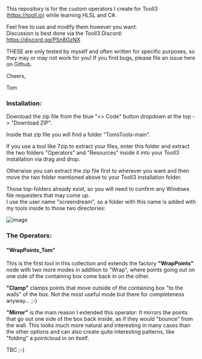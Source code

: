 This repository is for the custom operators I create for Tooll3 (https://tooll.io) while learning HLSL and C#.

Feel free to use and modify them however you want.  
Discussion is best done via the Tooll3 Discord: https://discord.gg/PSn8GzNX  

THESE are only tested by myself and often written for specific purposes, so they may or may not work for you!
If you find bugs, please file an issue here on Github.

Cheers,

Tom

### Installation:

Download the zip file from the blue "<> Code" button dropdown at the top -> "Download ZIP".  

Inside that zip file you will find a folder "TomsTools-main".  

If you use a tool like 7zip to extract your files, enter this folder and extract the two folders "Operators" and "Resources" inside it into your Tooll3 installation via drag and drop.  

Otherwise you can extract the zip file first to wherever you want and then move the two folder mentioned above to your Tooll3 installation folder.  

Those top-folders already exist, so you will need to confirm any Windows file requesters that may come up.  
I use the user name "screendream", so a folder with this name is added with my tools inside to those two directories:   

![image](https://github.com/ScreenDream/TomsTools/assets/113698935/231bc373-2381-49b4-bf3d-1f4ccaeee423)



### The Operators:

#### "WrapPoints_Tom"

This is the first tool in this collection and extends the factory **"WrapPoints"** node with two more modes in addition to "Wrap", where points going out on one side of the containing box come back in on the other.

**"Clamp"** clamps points that move outside of the containing box "to the walls" of the box. Not the most useful mode but there for completeness anyway... ;-)

**"Mirror"** is the main reason I extended this operator: It mirrors the points that go out one side of the box back inside, as if they would "bounce" from the wall. This looks much more natural and interesting in many cases than the other options and can also create quite interesting patterns, like "folding" a pointcloud in on itself.  

TBC ;-)
